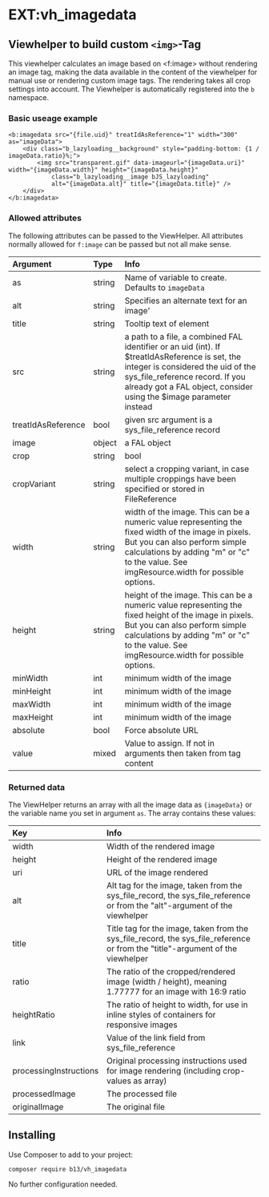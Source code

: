 # EXT:vh_imagedata

## Viewhelper to build custom `<img>`-Tag

This viewhelper calculates an image based on <f:image> without rendering an image tag, making the data available in the
 content of the viewhelper for manual use or rendering custom image tags. The rendering takes all crop settings into 
 account. The Viewhelper is automatically registered into the `b` namespace.
 
### Basic useage example

```
<b:imagedata src="{file.uid}" treatIdAsReference="1" width="300" as="imageData">
    <div class="b_lazyloading__background" style="padding-bottom: {1 / imageData.ratio}%;">
        <img src="transparent.gif" data-imageurl="{imageData.uri}" width="{imageData.width}" height="{imageData.height}" 
            class="b_lazyloading__image bJS_lazyloading" 
            alt="{imageData.alt}" title="{imageData.title}" />
    </div>
</b:imagedata>
```

### Allowed attributes

The following attributes can be passed to the ViewHelper. All attributes normally allowed for `f:image` can be passed
but not all make sense.

Argument | Type | Info
:--- | :--- | :---
as | string | Name of variable to create. Defaults to `imageData`
alt | string | Specifies an alternate text for an image'
title | string | Tooltip text of element
src | string | a path to a file, a combined FAL identifier or an uid (int). If $treatIdAsReference is set, the integer is considered the uid of the sys_file_reference record. If you already got a FAL object, consider using the $image parameter instead
treatIdAsReference | bool | given src argument is a sys_file_reference record
image | object | a FAL object
crop | string|bool | overrule cropping of image (setting to FALSE disables the cropping set in FileReference
cropVariant | string | select a cropping variant, in case multiple croppings have been specified or stored in FileReference
width | string | width of the image. This can be a numeric value representing the fixed width of the image in pixels. But you can also perform simple calculations by adding "m" or "c" to the value. See imgResource.width for possible options.
height | string | height of the image. This can be a numeric value representing the fixed height of the image in pixels. But you can also perform simple calculations by adding "m" or "c" to the value. See imgResource.width for possible options.
minWidth | int | minimum width of the image
minHeight | int | minimum width of the image
maxWidth | int | minimum width of the image
maxHeight | int | minimum width of the image
absolute | bool | Force absolute URL
value | mixed | Value to assign. If not in arguments then taken from tag content


### Returned data

The ViewHelper returns an array with all the image data as `{imageData}` or the variable name you set in argument `as`.
The array contains these values:

Key | Info 
:--- | :---- 
width | Width of the rendered image 
height | Height of the rendered image
uri | URL of the image rendered
alt | Alt tag for the image, taken from the sys_file_record, the sys_file_reference or from the "alt"-argument of the viewhelper
title | Title tag for the image, taken from the sys_file_record, the sys_file_reference or from the "title"-argument of the viewhelper 
ratio | The ratio of the cropped/rendered image (width / height), meaning 1.77777 for an image with 16:9 ratio
heightRatio | The ratio of height to width, for use in inline styles of containers for responsive images
link | Value of the link field from sys_file_reference
processingInstructions | Original processing instructions used for image rendering (including crop-values as array)
processedImage | The processed file
originalImage | The original file 

## Installing

Use Composer to add to your project:

`composer require b13/vh_imagedata`

No further configuration needed.


 

